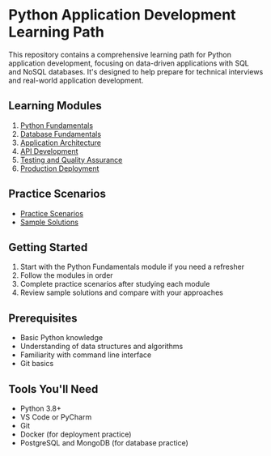 # Python Application Development Learning Path

This repository contains a comprehensive learning path for Python application development, focusing on data-driven applications with SQL and NoSQL databases. It's designed to help prepare for technical interviews and real-world application development.

## Learning Modules

1. [Python Fundamentals](./modules/01_python_fundamentals.md)
2. [Database Fundamentals](./modules/02_database_fundamentals.md)
3. [Application Architecture](./modules/03_application_architecture.md)
4. [API Development](./modules/04_api_development.md)
5. [Testing and Quality Assurance](./modules/05_testing.md)
6. [Production Deployment](./modules/06_production_deployment.md)

## Practice Scenarios
- [Practice Scenarios](./practice/scenarios.md)
- [Sample Solutions](./practice/solutions.md)

## Getting Started
1. Start with the Python Fundamentals module if you need a refresher
2. Follow the modules in order
3. Complete practice scenarios after studying each module
4. Review sample solutions and compare with your approaches

## Prerequisites
- Basic Python knowledge
- Understanding of data structures and algorithms
- Familiarity with command line interface
- Git basics

## Tools You'll Need
- Python 3.8+
- VS Code or PyCharm
- Git
- Docker (for deployment practice)
- PostgreSQL and MongoDB (for database practice) 